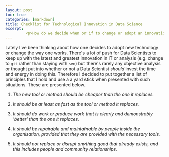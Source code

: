 ```yaml
---
layout: post
toc: true
categories: [markdown]
title: Checklist for Technological Innovation in Data Science
excerpt:
         <p>How do we decide when or if to change or adopt an innovation in our work?</p>
---
```


Lately I've been thinking about how one decides to adopt new technology or change the way one works. There's a lot of push for Data Scientists to keep up with the latest and greatest innovation in IT or analysis (e.g. change to `git` rather than staying with `svn`) but there's rarely any objective analysis or thought put into whether or not a Data Scientist *should* invest the time and energy in doing this. Therefore I decided to put together a list of principles that I hold and use a a yard stick when presented with such situations. These are presented below.

1. *The new tool or method should be cheaper than the one it replaces.*

2. *It should be at least as fast as the tool or method it replaces.*

3. *It should do work or produce work that is clearly and demonstrably 'better' than the one it replaces.*

4. *It should be repairable and maintainable by people inside the organisation, provided that they are provided with the necessary tools.*

5. *It should not replace or disrupt anything good that already exists, and this includes people and community relationships.*
